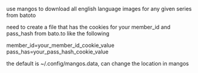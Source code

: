 use mangos to download all english language images for any given series from batoto

need to create a file that has the cookies for your member_id and pass_hash from bato.to like the following

member_id=your_member_id_cookie_value
pass_has=your_pass_hash_cookie_value

the default is ~/.config/mangos.data, can change the location in mangos
